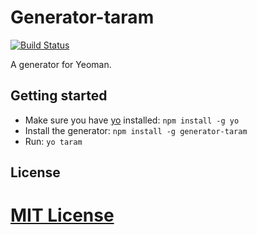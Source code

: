 # Generator-taram
[![Build Status](https://secure.travis-ci.org/tara-marchand/generator-taram.png?branch=master)](https://travis-ci.org/tara-marchand/generator-taram)

A generator for Yeoman.

## Getting started
- Make sure you have [yo](https://github.com/yeoman/yo) installed:
    `npm install -g yo`
- Install the generator: `npm install -g generator-taram`
- Run: `yo taram`

## License
[MIT License](http://en.wikipedia.org/wiki/MIT_License)
=======

